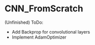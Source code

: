 # CNN_FromScratch

(Unfinished)
ToDo: 
- Add Backprop for convolutional layers
- Implement AdamOptimizer
